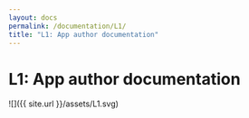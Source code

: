 ```yaml
---
layout: docs
permalink: /documentation/L1/
title: "L1: App author documentation"
---
```


# L1: App author documentation

![]({{ site.url }}/assets/L1.svg)
